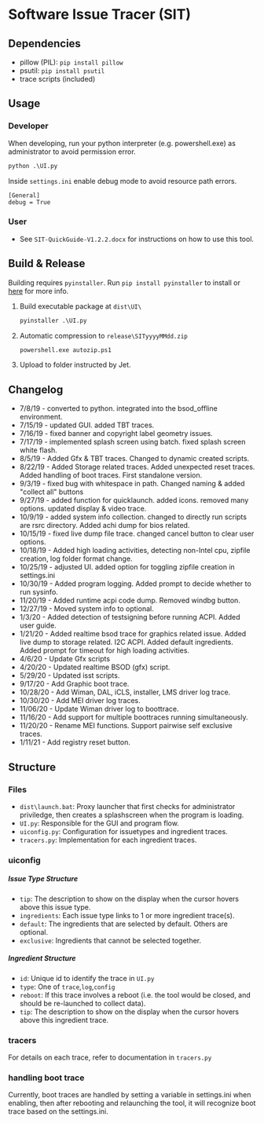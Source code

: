 # Software Issue Tracer (SIT)
## Dependencies
- pillow (PIL): `pip install pillow`
- psutil: `pip install psutil`
- trace scripts (included)

## Usage
### Developer
When developing, run your python interpreter (e.g. powershell.exe) as administrator to avoid permission error.
```cmd
python .\UI.py
```
Inside `settings.ini` enable debug mode to avoid resource path errors.
```
[General]
debug = True
```
### User
- See `SIT-QuickGuide-V1.2.2.docx` for instructions on how to use this tool.

## Build & Release
Building requires `pyinstaller`. Run `pip install pyinstaller` to install or [here](https://www.pyinstaller.org/) for more info.

1. Build executable package at `dist\UI\`
    ```cmd
    pyinstaller .\UI.py
    ```
2. Automatic compression to `release\SITyyyyMMdd.zip`
    ```cmd
    powershell.exe autozip.ps1
    ```
3. Upload to folder instructed by Jet.

## Changelog
- 7/8/19 - converted to python. integrated into the bsod_offline environment.
- 7/15/19 - updated GUI. added TBT traces.
- 7/16/19 - fixed banner and copyright label geometry issues.
- 7/17/19 - implemented splash screen using batch. fixed splash screen white  flash.
- 8/5/19 - Added Gfx & TBT traces. Changed to dynamic created scripts.
- 8/22/19 - Added Storage related traces. Added unexpected reset traces. Added handling of boot traces. First standalone version.
- 9/3/19 - fixed bug with whitespace in path. Changed naming & added "collect all" buttons
- 9/27/19 - added function for quicklaunch. added icons. removed many options. updated display & video trace.
- 10/9/19 - added system info collection. changed to directly run scripts are rsrc directory. Added achi dump for bios related.
- 10/15/19 - fixed live dump file trace. changed cancel button to clear user options.
- 10/18/19 - Added high loading activities, detecting non-Intel cpu,  zipfile creation, log folder format change.
- 10/25/19 - adjusted UI. added option for toggling zipfile creation in settings.ini
- 10/30/19 - Added program logging. Added prompt to decide whether to run sysinfo.
- 11/20/19 - Added runtime acpi code dump. Removed windbg button.
- 12/27/19 - Moved system info to optional.
- 1/3/20 - Added detection of testsigning before running ACPI. Added user guide.
- 1/21/20 - Added realtime bsod trace for graphics related issue.
Added live dump to storage related. I2C ACPI.
Added default ingredients.
Added prompt for timeout for high loading activities.
- 4/6/20 - Update Gfx scripts
- 4/20/20 - Updated realtime BSOD (gfx) script.
- 5/29/20 - Updated isst scripts.
- 9/17/20 - Add Graphic boot trace.
- 10/28/20 - Add Wiman, DAL, iCLS, installer, LMS driver log trace.
- 10/30/20 - Add MEI driver log traces.
- 11/06/20 - Update Wiman driver log to boottrace.
- 11/16/20 - Add support for multiple boottraces running simultaneously.
- 11/20/20 - Rename MEI functions. Support pairwise self exclusive traces.
- 1/11/21 - Add registry reset button.

## Structure
### Files
- `dist\launch.bat`: Proxy launcher that first checks for administrator priviledge, then creates a splashscreen when the program is loading.
- `UI.py`: Responsible for the GUI and program flow.
- `uiconfig.py`: Configuration for issuetypes and ingredient traces.
- `tracers.py`: Implementation for each ingredient traces.

### uiconfig
##### Issue Type Structure
- `tip`: The description to show on the display when the cursor hovers above this issue type.
- `ingredients`: Each issue type links to 1 or more ingredient trace(s). 
- `default`: The ingredients that are selected by default. Others are optional.
- `exclusive`: Ingredients that cannot be selected together.
##### Ingredient Structure
- `id`: Unique id to identify the trace in `UI.py`
- `type`: One of `trace`,`log`,`config`
- `reboot`: If this trace involves a reboot (i.e. the tool would be closed, and should be re-launched to collect data).
- `tip`: The description to show on the display when the cursor hovers above this ingredient trace.

### tracers
For details on each trace, refer to documentation in `tracers.py`

### handling boot trace
Currently, boot traces are handled by setting a variable in settings.ini when enabling, then after rebooting and relaunching the tool, it will recognize boot trace based on the settings.ini. 